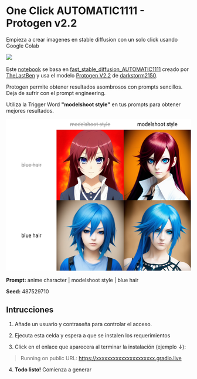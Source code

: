 # One Click AUTOMATIC1111 - Protogen v2.2
Empieza a crear imagenes en stable diffusion con un solo click usando Google Colab

<a href="https://colab.research.google.com/drive/1yOYBXR3qR0izSYb38oP8A4Ps9mu05l85?usp=sharing">
  <img src="https://colab.research.google.com/assets/colab-badge.svg" height="30" />
</a>

Este [notebook](/One_Click_AUTOMATIC1111_Protogen_v2_2.ipynb) se basa en [fast_stable_diffusion_AUTOMATIC1111](https://github.com/TheLastBen/fast-stable-diffusion) creado por [TheLastBen](https://github.com/TheLastBen) y usa el modelo [Protogen V2.2](https://civitai.com/models/3627/protogen-v22-official-release) de [darkstorm2150](https://civitai.com/user/darkstorm2150).

Protogen permite obtener resultados asombrosos con prompts sencillos. Deja de sufrir con el prompt engineering.

Utiliza la Trigger Word **"modelshoot style"** en tus prompts para obtener mejores resultados.

<p align="center">
  <img src="https://github.com/YufniCastro/One-Click-AUTOMATIC-1111-Protogen-v2.2/blob/main/prompt_matrix-0002-487529710.png?raw=true"  width="528" height="414">
</p>

**Prompt:** anime character | modelshoot style | blue hair

**Seed:** 487529710

## Intrucciones

1. Añade un usuario y contraseña para controlar el acceso.

2. Ejecuta esta celda y espera a que se instalen los requerimientos

3. Click en el enlace que aparecera al terminar la instalación (ejemplo ↓):

> Running on public URL: https://xxxxxxxxxxxxxxxxxxxxx.gradio.live

4. **Todo listo!** Comienza a generar
